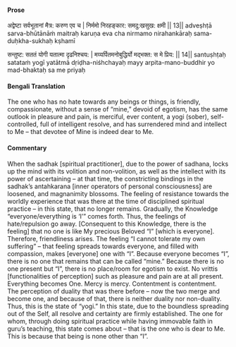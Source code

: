 #### Prose 

अद्वेष्टा सर्वभूतानां मैत्र: करुण एव च |
निर्ममो निरहङ्कार: समदु:खसुख: क्षमी || 13||
adveṣhṭā sarva-bhūtānāṁ maitraḥ karuṇa eva cha
nirmamo nirahankāraḥ sama-duḥkha-sukhaḥ kṣhamī

सन्तुष्ट: सततं योगी यतात्मा दृढनिश्चय: |
मय्यर्पितमनोबुद्धिर्यो मद्भक्त: स मे प्रिय: || 14||
santuṣhṭaḥ satataṁ yogī yatātmā dṛiḍha-niśhchayaḥ
mayy arpita-mano-buddhir yo mad-bhaktaḥ sa me priyaḥ

 #### Bengali Translation 

The one who has no hate towards any beings or things, is friendly, compassionate, without a sense of “mine,” devoid of egotism, has the same outlook in pleasure and pain, is merciful, ever content, a yogi (sober), self-controlled, full of intelligent resolve, and has surrendered mind and intellect to Me – that devotee of Mine is indeed dear to Me. 

 #### Commentary 

When the sadhak [spiritual practitioner], due to the power of sadhana, locks up the mind with its volition and non-volition, as well as the intellect with its power of ascertaining – at that time, the constricting bindings in the sadhak’s antahkarana [inner operators of personal consciousness] are loosened, and magnanimity blossoms. The feeling of resistance towards the worldly experience that was there at the time of disciplined spiritual practice – in this state, that no longer remains. Gradually, the Knowledge “everyone/everything is ‘I’” comes forth. Thus, the feelings of hate/repulsion go away. [Consequent to this Knowledge, there is the feeling] that no one is like My precious Beloved “I” [which is everyone]. Therefore, friendliness arises. The feeling “I cannot tolerate my own suffering” – that feeling spreads towards everyone, and filled with compassion, makes [everyone] one with “I”. Because everyone becomes “I”, there is no one that remains that can be called “mine.” Because there is no one present but “I”, there is no place/room for egotism to exist. No vrittis [functionalities of perception] such as pleasure and pain are at all present. Everything becomes One. Mercy is mercy. Contentment is contentment. The perception of duality that was there before – now the two merge and become one, and because of that, there is neither duality nor non-duality. Thus, this is the state of “yogi.” In this state, due to the boundless spreading out of the Self, all resolve and certainty are firmly established. The one for whom, through doing spiritual practice while having immovable faith in guru’s teaching, this state comes about – that is the one who is dear to Me. This is because that being is none other than “I”. 